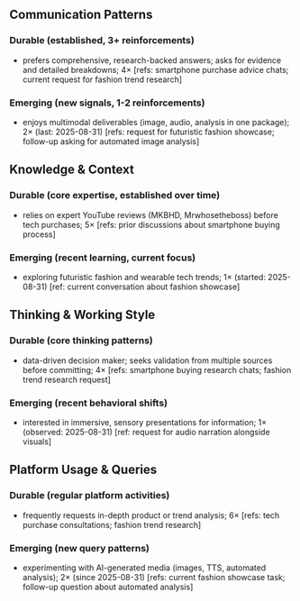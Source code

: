 ## Communication Patterns
### Durable (established, 3+ reinforcements)
- prefers comprehensive, research-backed answers; asks for evidence and detailed breakdowns; 4× [refs: smartphone purchase advice chats; current request for fashion trend research]

### Emerging (new signals, 1-2 reinforcements)
- enjoys multimodal deliverables (image, audio, analysis in one package); 2× (last: 2025-08-31) [refs: request for futuristic fashion showcase; follow-up asking for automated image analysis]

## Knowledge & Context
### Durable (core expertise, established over time)
- relies on expert YouTube reviews (MKBHD, Mrwhosetheboss) before tech purchases; 5× [refs: prior discussions about smartphone buying process]

### Emerging (recent learning, current focus)
- exploring futuristic fashion and wearable tech trends; 1× (started: 2025-08-31) [ref: current conversation about fashion showcase]

## Thinking & Working Style
### Durable (core thinking patterns)
- data-driven decision maker; seeks validation from multiple sources before committing; 4× [refs: smartphone buying research chats; fashion trend research request]

### Emerging (recent behavioral shifts)
- interested in immersive, sensory presentations for information; 1× (observed: 2025-08-31) [ref: request for audio narration alongside visuals]

## Platform Usage & Queries
### Durable (regular platform activities)
- frequently requests in-depth product or trend analysis; 6× [refs: tech purchase consultations; fashion trend research]

### Emerging (new query patterns)
- experimenting with AI-generated media (images, TTS, automated analysis); 2× (since 2025-08-31) [refs: current fashion showcase task; follow-up question about automated analysis]